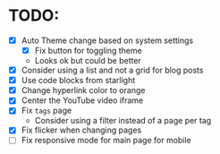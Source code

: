 # TODO:

- [x] Auto Theme change based on system settings
  - [x] Fix button for toggling theme
  - Looks ok but could be better
- [x] Consider using a list and not a grid for blog posts
- [x] Use code blocks from starlight
- [x] Change hyperlink color to orange
- [x] Center the YouTube video iframe
- [x] Fix `tags` page
  - Consider using a filter instead of a page per tag
- [x] Fix flicker when changing pages
- [ ] Fix responsive mode for main page for mobile
